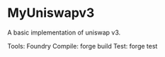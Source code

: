 # MyUniswapv3
A basic implementation of uniswap v3.

Tools: Foundry
Compile: forge build
Test: forge test
